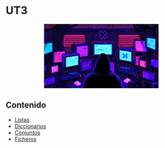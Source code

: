 # UT3

<div align=center>
<img src="../../extras/pixel-jeff-matrix-s.gif" alt="me" width="60%">
</div>

## Contenido
- [Listas](https://github.com/Chugani05/1-DAW/blob/main/PRO/ut3/listas/README.md)
- [Diccionarios](https://github.com/Chugani05/1-DAW/blob/main/PRO/ut3/diccionarios/README.md)
- [Conjuntos](https://github.com/Chugani05/1-DAW/blob/main/PRO/ut3/conjuntos/README.md)
- [Ficheros](https://github.com/Chugani05/1-DAW/blob/main/PRO/ut3/ficheros/README.md)
